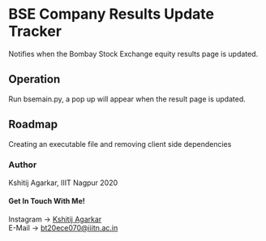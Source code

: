 # BSE Company Results Update Tracker
Notifies when the Bombay Stock Exchange equity results page is updated.

## Operation
Run bsemain.py, a pop up will appear when the result page is updated.

## Roadmap
Creating an executable file and removing client side dependencies

### Author
Kshitij Agarkar, IIIT Nagpur 2020

#### Get In Touch With Me!
Instagram -> [Kshitij Agarkar](https://www.instagram.com/kshitij_agarkar/ "Instagram Account")<br>
E-Mail -> <bt20ece070@iiitn.ac.in>
